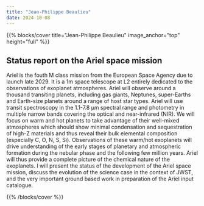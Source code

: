 ```yaml
---
title: "Jean-Philippe Beaulieu"
date: 2024-10-08
---
```


{{% blocks/cover title="Jean-Philippe Beaulieu" image_anchor="top" height="full" %}}

## Status report on the Ariel space mission

Ariel is the fouth M class mission from the European Space Agency due to launch late 2029. It is a 1m space telescope at L2 entirely dedicated to the observations of exoplanet atmospheres. Ariel will observe around a thousand transiting planets, including gas giants, Neptunes, super-Earths and Earth-size planets around a range of host star types. Ariel will use transit spectroscopy in the 1.1-7.8 μm spectral range and photometry in multiple narrow bands covering the optical and near-infrared (NIR). We will focus on warm and hot planets to take advantage of their well-mixed atmospheres which should show minimal condensation and sequestration of high-Z materials and thus reveal their bulk elemental composition (especially C, O, N, S, Si). Observations of these warm/hot exoplanets will drive understanding of the early stages of planetary and atmospheric formation during the nebular phase and the following few million years. Ariel will thus provide a complete picture of the chemical nature of the exoplanets. I will present the status of the development of the Ariel space mission, discuss the evolution of the science case in the context of JWST, and the very important ground based work in preparation of the Ariel input catalogue.

{{% /blocks/cover %}}
                    